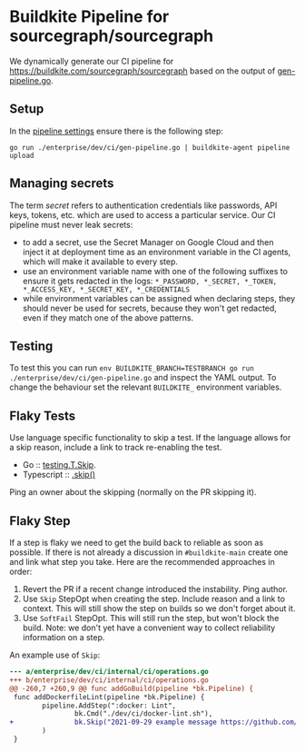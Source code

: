 # Buildkite Pipeline for sourcegraph/sourcegraph

We dynamically generate our CI pipeline for https://buildkite.com/sourcegraph/sourcegraph based on the output of [gen-pipeline.go](./gen-pipeline.go).

## Setup

In the [pipeline settings](https://buildkite.com/sourcegraph/sourcegraph/settings) ensure there is the following step:

```shell
go run ./enterprise/dev/ci/gen-pipeline.go | buildkite-agent pipeline upload
```

## Managing secrets

The term *secret* refers to authentication credentials like passwords, API keys, tokens, etc. which are used to access a particular service. Our CI pipeline must never leak secrets:

- to add a secret, use the Secret Manager on Google Cloud and then inject it at deployment time as an environment variable in the CI agents, which will make it available to every step.
- use an environment variable name with one of the following suffixes to ensure it gets redacted in the logs: `*_PASSWORD, *_SECRET, *_TOKEN, *_ACCESS_KEY, *_SECRET_KEY, *_CREDENTIALS`
- while environment variables can be assigned when declaring steps, they should never be used for secrets, because they won't get redacted, even if they match one of the above patterns.

## Testing

To test this you can run `env BUILDKITE_BRANCH=TESTBRANCH go run ./enterprise/dev/ci/gen-pipeline.go` and inspect the YAML output. To change the behaviour set the relevant `BUILDKITE_` environment variables.

## Flaky Tests

Use language specific functionality to skip a test. If the language allows for a skip reason, include a link to track re-enabling the test.

- Go :: [testing.T.Skip](https://pkg.go.dev/testing#hdr-Skipping).
- Typescript :: [.skip()](https://mochajs.org/#inclusive-tests)

Ping an owner about the skipping (normally on the PR skipping it).

## Flaky Step

If a step is flaky we need to get the build back to reliable as soon as possible. If there is not already a discussion in `#buildkite-main` create one and link what step you take. Here are the recommended approaches in order:

1. Revert the PR if a recent change introduced the instability. Ping author.
2. Use `Skip` StepOpt when creating the step. Include reason and a link to context. This will still show the step on builds so we don't forget about it.
3. Use `SoftFail` StepOpt. This will still run the step, but won't block the build. Note: we don't yet have a convenient way to collect reliability information on a step.

An example use of `Skip`:

```diff
--- a/enterprise/dev/ci/internal/ci/operations.go
+++ b/enterprise/dev/ci/internal/ci/operations.go
@@ -260,7 +260,9 @@ func addGoBuild(pipeline *bk.Pipeline) {
 func addDockerfileLint(pipeline *bk.Pipeline) {
        pipeline.AddStep(":docker: Lint",
                bk.Cmd("./dev/ci/docker-lint.sh"),
+               bk.Skip("2021-09-29 example message https://github.com/sourcegraph/sourcegraph/issues/123"),
        )
 }
```
